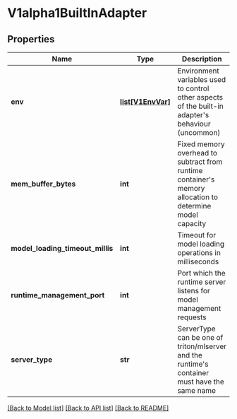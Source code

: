 # V1alpha1BuiltInAdapter

## Properties
Name | Type | Description | Notes
------------ | ------------- | ------------- | -------------
**env** | [**list[V1EnvVar]**](https://github.com/kubernetes-client/python/blob/master/kubernetes/docs/V1EnvVar.md) | Environment variables used to control other aspects of the built-in adapter&#39;s behaviour (uncommon) | [optional] 
**mem_buffer_bytes** | **int** | Fixed memory overhead to subtract from runtime container&#39;s memory allocation to determine model capacity | [optional] 
**model_loading_timeout_millis** | **int** | Timeout for model loading operations in milliseconds | [optional] 
**runtime_management_port** | **int** | Port which the runtime server listens for model management requests | [optional] 
**server_type** | **str** | ServerType can be one of triton/mlserver and the runtime&#39;s container must have the same name | [optional] 

[[Back to Model list]](../README.md#documentation-for-models) [[Back to API list]](../README.md#documentation-for-api-endpoints) [[Back to README]](../README.md)


